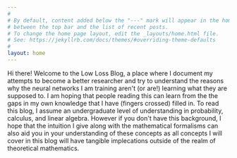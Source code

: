 ```yaml
---
#
# By default, content added below the "---" mark will appear in the home page
# between the top bar and the list of recent posts.
# To change the home page layout, edit the _layouts/home.html file.
# See: https://jekyllrb.com/docs/themes/#overriding-theme-defaults
#
layout: home
---
```

Hi there! Welcome to the Low Loss Blog, a place where I document my attempts to become a better researcher and try to understand the reasons why the neural networks I am training aren't (or are!) learning what they are supposed to. I am hoping that people reading this can learn from the the gaps in my own knowledge that I have (fingers crossed) filled in. To read this blog, I assume an undergraduate level of understanding in probability, calculus, and linear algebra. However if you don't have this background, I hope that the intuition I give along with the mathematical formalisms can also aid you in your understanding of these concepts as all concepts I will cover in this blog will have tangible implecations outside of the realm of theoretical mathematics.
